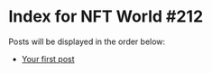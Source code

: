 # Index for NFT World #212
Posts will be displayed in the order below:

- [Your first post](./001-first.md)

